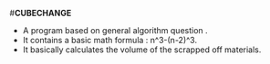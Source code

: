 #**CUBECHANGE**


*	 A program based on general algorithm question .
*	 It contains a basic math formula : n^3-(n-2)^3.
*	 It basically calculates the volume of the scrapped off materials.
